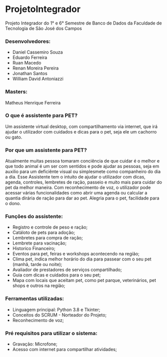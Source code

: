 # ProjetoIntegrador
Projeto Integrador do 1° e 6° Semestre de Banco de Dados da Faculdade de Tecnologia de São José dos Campos


### Desenvolvedores:

* Daniel Cassemiro Souza
* Eduardo Ferreira
* Ruan Macedo
* Renan Moreira Pereira
* Jonathan Santos
* William David Antoniazzi

### Masters:

Matheus Henrique Ferreira


### O que é assistente para PET?

Um assistente virtual desktop, com compartilhamento via internet, que irá ajudar o utilizador com cuidados e dicas para o pet, seja ele um cachorro ou gato.


### Por que um assistente para PET?

Atualmente muitas pessoa tomaram conciência de que cuidar é o melhor e que todo animal é um ser com sentidos e pode ajudar as pessoas, seja em auxilio para um deficiênte visual ou simplesmete como companheiro do dia a dia.
Esse Assistente tem o intuito de ajudar o utilizador com dicas, agenda, controles, lembretes de ração, passeio e muito mais para cuidar do pet da melhor maneira.
Com reconhecimento de voz, o utilizador pode acessar várias funcionalidades como abrir uma agenda ou calcular a quantia dirária de ração para dar ao pet.
Alegria para o pet, facilidade para o dono.


### Funções do assistente:

* Registro e controle de peso e ração;
* Catáloto de pets para adoção;
* Lembretes para compra de ração;
* Lembrete para vacinação;
* Historico Financeiro;
* Eventos para pet, feiras e workshops acontecendo na região;
* Clima pet, indica melhor horário do dia para passear com o seu pet (manhã, tarde ou noite);
* Avaliador de prestadores de serviços compartilhado;
* Guia com dicas e cuidados para o seu pet;
* Mapa com locais que aceitam pet, como pet parque, veterinários, pet shops e outros na região;


### Ferramentas utilizadas:

* Linguagem principal: Python 3.8 e Tkinter;
* Conceitos do SCRUM - Norteador do Projeto;
* Reconhecimento de voz;


### Pré requisitos para utilizar o sistema:

* Gravação: Microfone;
* Acesso com internet para compartilhar atividades;
